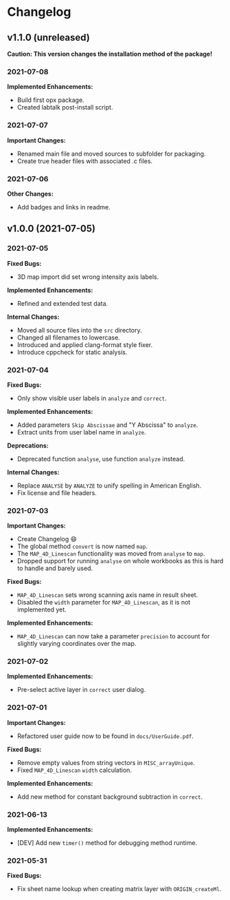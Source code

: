 # Changelog

## v1.1.0 (unreleased)

**Caution: This version changes the installation method of the package!**

### 2021-07-08

**Implemented Enhancements:**
- Build first opx package.
- Created labtalk post-install script.

### 2021-07-07

**Important Changes:**
- Renamed main file and moved sources to subfolder for packaging.
- Create true header files with associated .c files.

### 2021-07-06

**Other Changes:**
- Add badges and links in readme.

## v1.0.0 (2021-07-05)

### 2021-07-05

**Fixed Bugs:**
- 3D map import did set wrong intensity axis labels.

**Implemented Enhancements:**
- Refined and extended test data.

**Internal Changes:**
- Moved all source files into the `src` directory.
- Changed all filenames to lowercase.
- Introduced and applied clang-format style fixer.
- Introduce cppcheck for static analysis. 

### 2021-07-04

**Fixed Bugs:**
- Only show visible user labels in `analyze` and `correct`.

**Implemented Enhancements:**
- Added parameters `Skip Abscissae` and "Y Abscissa" to `analyze`.
- Extract units from user label name in `analyze`.

**Deprecations:**
- Deprecated function `analyse`, use function `analyze` instead.

**Internal Changes:**
- Replace `ANALYSE` by `ANALYZE` to unify spelling in American English.
- Fix license and file headers.

### 2021-07-03

**Important Changes:**
- Create Changelog :smile:
- The global method `convert` is now named `map`.
- The `MAP_4D_Linescan` functionality was moved from `analyse` to `map`.
- Dropped support for running `analyse` on whole workbooks as this is hard to handle and barely used.

**Fixed Bugs:**
- `MAP_4D_Linescan` sets wrong scanning axis name in result sheet.
- Disabled the `width` parameter for `MAP_4D_Linescan`, as it is not implemented yet.

**Implemented Enhancements:**
- `MAP_4D_Linescan` can now take a parameter `precision` to account for slightly varying coordinates over the map.

### 2021-07-02

**Implemented Enhancements:**
- Pre-select active layer in `correct` user dialog.

### 2021-07-01

**Important Changes:**
- Refactored user guide now to be found in `docs/UserGuide.pdf`.

**Fixed Bugs:**
- Remove empty values from string vectors in `MISC_arrayUnique`.
- Fixed `MAP_4D_Linescan` `width` calculation.

**Implemented Enhancements:**
- Add new method for constant background subtraction in `correct`.

### 2021-06-13

**Implemented Enhancements:**
- [DEV] Add new `timer()` method for debugging method runtime.

### 2021-05-31

**Fixed Bugs:**
- Fix sheet name lookup when creating matrix layer with `ORIGIN_createMl`.
